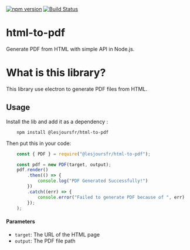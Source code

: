 [![npm version](https://badge.fury.io/js/@lesjoursfr%2Fhtml-to-pdf.svg)](https://badge.fury.io/js/@lesjoursfr%2Fhtml-to-pdf)
[![Build Status](https://travis-ci.org/lesjoursfr/html-to-pdf.svg?branch=master)](https://travis-ci.org/lesjoursfr/html-to-pdf)

# html-to-pdf

Generate PDF from HTML with simple API in Node.js.

# What is this library?

This library use electron to generate PDF files from HTML.

## Usage

Install the lib and add it as a dependency :

```
    npm install @lesjoursfr/html-to-pdf
```

Then put this in your code:

```javascript
    const { PDF } = require("@lesjoursfr/html-to-pdf");

    const pdf = new PDF(target, output);
    pdf.render()
        .then(() => {
            console.log("PDF Generated Successfully!")
        })
        .catch((err) => {
            console.error("Failed to generate PDF because of ", err)
        });
    );
```

#### Parameters

-   `target`:
    The URL of the HTML page
-   `output`:
    The PDF file path
